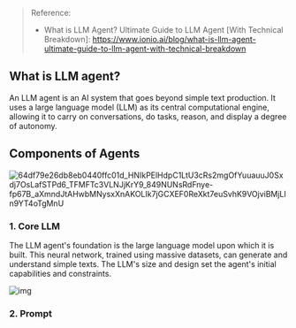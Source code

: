 
> Reference: 
> + What is LLM Agent? Ultimate Guide to LLM Agent [With Technical Breakdown]: https://www.ionio.ai/blog/what-is-llm-agent-ultimate-guide-to-llm-agent-with-technical-breakdown

## What is LLM agent?

An LLM agent is an AI system that goes beyond simple text production. It uses a large language model (LLM) as its central computational engine, allowing it to carry on conversations, do tasks, reason, and display a degree of autonomy.

## Components of Agents

![64df79e26db8eb0440ffc01d_HNIkPElHdpC1LtU3cRs2mgOfYuuauuJ0Sxdj7OsLafSTPd6_TFMFTc3VLNJjKrY9_849NUNsRdFnye-fp67B_aXmndJtAHwbMNysxXnAKOLIk7jGCXEF0ReXkt7euSvhK9VOjviBMjLIn9YT4oTgMnU](https://uploads-ssl.webflow.com/62528d398a42420e66390ef9/64df79e26db8eb0440ffc01d_HNIkPElHdpC1LtU3cRs2mgOfYuuauuJ0Sxdj7OsLafSTPd6_TFMFTc3VLNJjKrY9_849NUNsRdFnye-fp67B_aXmndJtAHwbMNysxXnAKOLIk7jGCXEF0ReXkt7euSvhK9VOjviBMjLIn9YT4oTgMnU.png)

### 1. Core LLM

The LLM agent's foundation is the large language model upon which it is built. This neural network, trained using massive datasets, can generate and understand simple texts. The LLM's size and design set the agent's initial capabilities and constraints.

![img](https://uploads-ssl.webflow.com/62528d398a42420e66390ef9/64df79e1274afca20f161b35_86b9xvkqCge9JV_umn7aVMv2exeCBGXhvG0iDRZ6NasNhlxCVnmLRdc1IMBOtD_SunqbUq_d2CqCwm0XCCCZxDDP28x4H85UIRhgXFbcdF3-Z-hjZPE58RnQziQ_8hRzTbsmvsmnqGeXParhXKbWBGc.png)

### 2. Prompt 